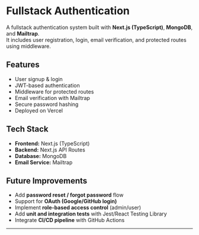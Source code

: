 # Fullstack Authentication

A fullstack authentication system built with **Next.js (TypeScript)**, **MongoDB**, and **Mailtrap**.  
It includes user registration, login, email verification, and protected routes using middleware.

## Features
- User signup & login
- JWT-based authentication
- Middleware for protected routes
- Email verification with Mailtrap
- Secure password hashing
- Deployed on Vercel

## Tech Stack
- **Frontend:** Next.js (TypeScript)  
- **Backend:** Next.js API Routes  
- **Database:** MongoDB  
- **Email Service:** Mailtrap  



## Future Improvements
- Add **password reset / forgot password** flow  
- Support for **OAuth (Google/GitHub login)**  
- Implement **role-based access control** (admin/user)  
- Add **unit and integration tests** with Jest/React Testing Library  
- Integrate **CI/CD pipeline** with GitHub Actions  

---
